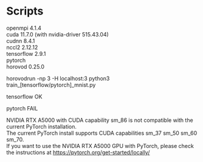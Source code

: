 # Scripts

openmpi 4.1.4\
cuda 11.7.0 (with nvidia-driver 515.43.04)\
cudnn 8.4.1\
nccl2 2.12.12\
tensorflow 2.9.1\
pytorch \
horovod 0.25.0

horovodrun -np 3 -H localhost:3 python3 train_[tensorflow/pytorch]_mnist.py

tensorflow OK

pytorch FAIL

NVIDIA RTX A5000 with CUDA capability sm_86 is not compatible with the current PyTorch installation.\
The current PyTorch install supports CUDA capabilities sm_37 sm_50 sm_60 sm_70.\
If you want to use the NVIDIA RTX A5000 GPU with PyTorch, please check the instructions at https://pytorch.org/get-started/locally/
